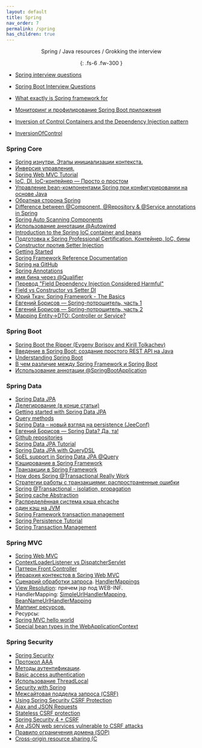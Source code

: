 ```yaml
---
layout: default
title: Spring
nav_order: 7
permalink: /spring
has_children: true
---
```

<div align="center" markdown="1">
Spring / Java resources / Grokking the interview

{: .fs-6 .fw-300 }
</div>

- <a href="https://habr.com/ru/post/350682/">Spring interview questions</a>
- <a href="https://www.baeldung.com/spring-boot-interview-questions">Spring Boot Interview Questions</a>
- <a href="https://stackoverflow.com/questions/1061717/what-exactly-is-spring-framework-for">What exactly is Spring framework for</a>
- <a href="https://habr.com/ru/post/535816/">Мониторинг и профилирование Spring Boot приложения</a>

- <a href="https://martinfowler.com/articles/injection.html">Inversion of Control Containers and the Dependency Injection pattern</a>
- <a href="https://martinfowler.com/bliki/InversionOfControl.html">InversionOfControl</a>

### Spring Core

-  <a href="http://habrahabr.ru/post/222579/">Spring изнутри. Этапы инициализации контекста.</a>
-  <a href="https://ru.wikipedia.org/wiki/Инверсия_управления">Инверсия управления.</a>
-  <a href="https://docs.spring.io/spring-framework/docs/current/reference/html/web.html#mvc-servlet-context-hierarchy">Spring Web MVC Tutorial</a>
-  <a href="http://habrahabr.ru/post/131993/">IoC, DI, IoC-контейнер — Просто о простом</a>
-  <a href="https://www.ibm.com/developerworks/ru/library/ws-springjava/index.html">Управление bean-компонентами Spring при конфигурировании на основе Java</a>
-  <a href="https://habr.com/ru/post/334448/">Обратная сторона Spring</a>
-  <a href="http://stackoverflow.com/questions/6827752/whats-the-difference-between-component-repository-service-annotations-in">Difference between @Component, @Repository & @Service annotations in Spring</a>
-  <a href="http://www.mkyong.com/spring/spring-auto-scanning-components/">Spring Auto Scanning Components</a>
-  <a href="http://www.seostella.com/ru/article/2012/02/12/ispolzovanie-annotacii-autowired-v-spring-3.html">Использование аннотации @Autowired</a>
-  <a href="https://docs.spring.io/spring/docs/current/spring-framework-reference/html/beans.html">Introduction to the Spring IoC container and beans</a>
- [Подготовка к Spring Professional Certification. Контейнер, IoC, бины](https://habr.com/ru/post/470305/)
-  <a href="http://it.vaclav.kiev.ua/2010/12/25/spring-framework-for-begginers-part-7/">Constructor против Setter Injection </a>
-  <a href="https://spring.io/guides">Getting Started</a>
-  <a href="https://docs.spring.io/spring/docs/current/spring-framework-reference/">Spring Framework Reference Documentation</a>
-  <a href="https://github.com/spring-projects">Spring на GitHub</a>
-  <a href="https://dzone.com/refcardz/spring-annotations">Spring Annotations</a>
-  <a href="http://www.mkyong.com/spring/spring-autowiring-qualifier-example/"> имя бина через @Qualifier</a>
- [Перевод "Field Dependency Injection Considered Harmful"](https://habrahabr.ru/post/334636/)
- [Field vs Constructor vs Setter DI](http://stackoverflow.com/questions/39890849/what-exactly-is-field-injection-and-how-to-avoid-it)
- [Юрий Ткач: Spring Framework - The Basics](https://www.youtube.com/playlist?list=PL6jg6AGdCNaWF-sUH2QDudBRXo54zuN1t)
- [Евгений Борисов — Spring-потрошитель, часть 1](https://www.youtube.com/watch?v=BmBr5diz8WA)
- [Евгений Борисов — Spring-потрошитель, часть 2](https://www.youtube.com/watch?v=cou_qomYLNU)
- [Mapping Entity->DTO: Controller or Service?](http://stackoverflow.com/questions/31644131)

### Spring Boot

- [Spring Boot the Ripper (Evgeny Borisov and Kirill Tolkachev)](https://www.youtube.com/watch?v=zEdHFXr9D9Y)
- [Введение в Spring Boot: создание простого REST API на Java](https://habr.com/ru/post/435144/)
- [Understanding Spring Boot](https://geowarin.com/understanding-spring-boot/)
- [В чем различие между Spring Framework и Spring Boot](https://ru.stackoverflow.com/questions/318146/%D0%92-%D1%87%D0%B5%D0%BC-%D1%80%D0%B0%D0%B7%D0%BB%D0%B8%D1%87%D0%B8%D0%B5-%D0%BC%D0%B5%D0%B6%D0%B4%D1%83-spring-framework-%D0%B8-spring-boot)
- [Использование аннотации @SpringBootApplication](https://java-ru-blog.blogspot.com/2020/02/annotation-springbootapplication.html)

### Spring Data

-  <a class="anchor" id="datajpa"></a><a href="http://projects.spring.io/spring-data-jpa/">Spring Data JPA</a>
-  <a href="https://habrahabr.ru/post/232381/#datajpa">Делегирование (в конце статьи)</a>
-  <a href="https://spring.io/blog/2011/02/10/getting-started-with-spring-data-jpa">Getting started with Spring Data JPA</a>
-  <a href="http://docs.spring.io/spring-data/jpa/docs/current/reference/html/#jpa.query-methods.query-creation">Query methods</a>
-  <a href="http://jeeconf.com/archive/jeeconf-2013/materials/spring-data/">Spring Data – новый взгляд на persistence (JeeConf)</a>
-  <a href="https://www.youtube.com/watch?v=nwM7A4TwU3M">Евгений Борисов — Spring Data? Да, та!</a>
-  <a href="https://github.com/spring-projects?query=spring-data">Github repositories</a>
-  <a href="http://www.petrikainulainen.net/spring-data-jpa-tutorial">Spring Data JPA Tutorial</a>
-  <a href="https://blog.42.nl/articles/spring-data-jpa-with-querydsl-repositories-made-easy/">Spring Data JPA with QueryDSL</a>
-  [SpEL support in Spring Data JPA @Query](https://spring.io/blog/2014/07/15/spel-support-in-spring-data-jpa-query-definitions)
-  <a href="http://habrahabr.ru/post/113945/">Кэширование в Spring Framework</a>
- [Транзакции в Spring Framework](https://medium.com/@kirill.sereda/%D1%82%D1%80%D0%B0%D0%BD%D0%B7%D0%B0%D0%BA%D1%86%D0%B8%D0%B8-%D0%B2-spring-framework-a7ec509df6d2)
- <a href="https://dzone.com/articles/how-does-spring-transactional">How does Spring @Transactional Really Work</a>
- <a href="https://www.ibm.com/developerworks/ru/library/j-ts1/">Стратегии работы с транзакциями: распространенные ошибки</a>
- <a href="http://stackoverflow.com/questions/8490852/spring-transactional-isolation-propagation">Spring @Transactional - isolation, propagation</a>
-  <a href="https://docs.spring.io/spring/docs/current/spring-framework-reference/integration.html#cache">Spring cache Abstraction</a>
-  <a href="http://habrahabr.ru/post/25140/">Распределённая система кэша ehcache</a>
-  <a href="http://stackoverflow.com/questions/10013288/another-unnamed-cachemanager-already-exists-in-the-same-vm-ehcache-2-5">один кэш на JVM</a>
- <a href="http://docs.spring.io/spring-framework/docs/4.0.x/spring-framework-reference/html/transaction.html">Spring Framework transaction management</a>
- <a href="http://www.baeldung.com/persistence-with-spring-series/">Spring Persistence Tutorial</a>
- <a href="http://www.tutorialspoint.com/spring/spring_transaction_management.htm">Spring Transaction Management</a>

### Spring MVC

- <a class="anchor" id="mvc"></a><a href="https://docs.spring.io/spring/docs/current/spring-framework-reference/web.html#mvc">Spring Web MVC</a>
- [ContextLoaderListener vs DispatcherServlet](https://howtodoinjava.com/spring-mvc/contextloaderlistener-vs-dispatcherservlet/)
-  <a href="http://design-pattern.ru/patterns/front-controller.html">Паттерн Front Controller</a>
-  <a href="https://docs.spring.io/spring/docs/current/spring-framework-reference/web.html#mvc-servlet-context-hierarchy">Иерархия контекстов в Spring Web MVC</a>
-  <a href="http://www.tutorialspoint.com/spring/spring_web_mvc_framework.htm">Сценарий обработки запроса</a>. <a href="http://www.studytrails.com/frameworks/spring/spring-mvc.jsp">HandlerMappings</a>
-  <a href="https://docs.spring.io/spring/docs/current/spring-framework-reference/web.html#mvc-viewresolver">View Resolution</a>: прячем jsp под WEB-INF.
-  HandlerMapping: <a href="http://www.mkyong.com/spring-mvc/spring-mvc-simpleurlhandlermapping-example/">SimpleUrlHandlerMapping</a>, <a href="http://www.mkyong.com/spring-mvc/spring-mvc-beannameurlhandlermapping-example/">BeanNameUrlHandlerMapping</a>
-  <a href="https://docs.spring.io/spring/docs/current/spring-framework-reference/web.html#mvc-caching-static-resources">Маппинг ресурсов.</a>
-  Ресурсы:
-  <a href="http://www.mkyong.com/spring-mvc/spring-mvc-hello-world-example/">Spring MVC hello world</a>
-  <a href="https://docs.spring.io/spring/docs/current/spring-framework-reference/web.html#mvc-servlet-special-bean-types">Special bean types in the WebApplicationContext</a>

### Spring Security

-  <a href="http://projects.spring.io/spring-security/">Spring Security</a>
-  <a href="https://ru.wikipedia.org/wiki/Протокол_AAA">Протокол AAA</a>
-  <a href="https://ru.wikipedia.org/wiki/Аутентификация_в_Интернете">Методы аутентификации</a>.
-  <a href="https://en.wikipedia.org/wiki/Basic_access_authentication">Basic access authentication</a>
-  <a href="http://articles.javatalks.ru/articles/17">Использование ThreadLocal</a>
-  <a href="http://www.baeldung.com/security-spring">Security with Spring</a>
-  <a class="anchor" id="csrf"></a><a href="https://ru.wikipedia.org/wiki/Межсайтовая_подделка_запроса">Межсайтовая подделка запроса (CSRF)</a>
-  <a href="https://docs.spring.io/spring-security/site/docs/current/reference/html/web-app-security.html#csrf-using">Using Spring Security CSRF Protection</a>
-  <a href="https://docs.spring.io/spring-security/site/docs/current/reference/html/web-app-security.html#csrf-include-csrf-token-ajax">Ajax and JSON Requests</a>
-  <a href="http://blog.jdriven.com/2014/10/stateless-spring-security-part-1-stateless-csrf-protection/">Stateless CSRF protection</a>
-  <a href="http://habrahabr.ru/post/264641/">Spring Security 4 + CSRF</a>
-  <a href="http://stackoverflow.com/questions/11008469/are-json-web-services-vulnerable-to-csrf-attacks">Are JSON web services vulnerable to CSRF attacks</a>
-  <a href="https://ru.wikipedia.org/wiki/Правило_ограничения_домена">Правило ограничения домена (SOP)</a>
-  <a href="https://ru.wikipedia.org/wiki/Cross-origin_resource_sharing">Cross-origin resource sharing (C

